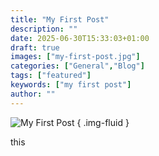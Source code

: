 ```yaml
---
title: "My First Post"
description: ""
date: 2025-06-30T15:33:03+01:00
draft: true
images: ["my-first-post.jpg"]
categories: ["General","Blog"]
tags: ["featured"]
keywords: ["my first post"]
author: ""
---
```


![My First Post](my-first-post.jpg)
{ .img-fluid }

this